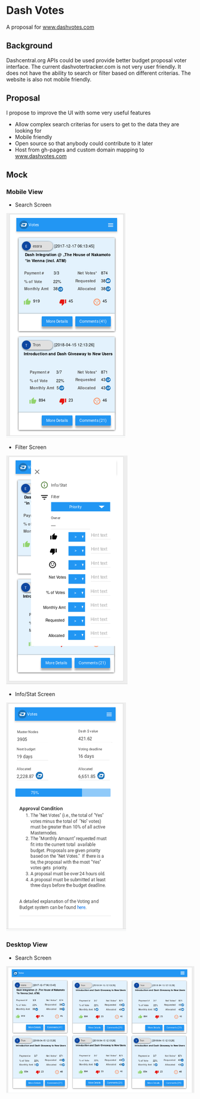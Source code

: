 # Dash Votes

A proposal for www.dashvotes.com

## Background
Dashcentral.org APIs could be used provide better budget proposal voter interface.
The current dashvotertracker.com is not very user friendly. It does not have the ability to search or filter based 
on different criterias.
The website is also not mobile friendly.

## Proposal
I propose to improve the UI with some very useful features
- Allow complex search criterias for users to get to the data they are looking for
- Mobile friendly
- Open source so that anybody could contribute to it later
- Host from gh-pages and custom domain mapping to www.dashvotes.com

## Mock

### Mobile View
  
  - Search Screen
  
  ![Search Screen](Mobile.png)
  
  - Filter Screen
  
  ![Filter Screen](Filter.png)
  
  - Info/Stat Screen
  
  ![Info/Stat Screen](Info_Stat.png)

### Desktop View

  - Search Screen
  
  ![Search Screen](Desktop.png)
